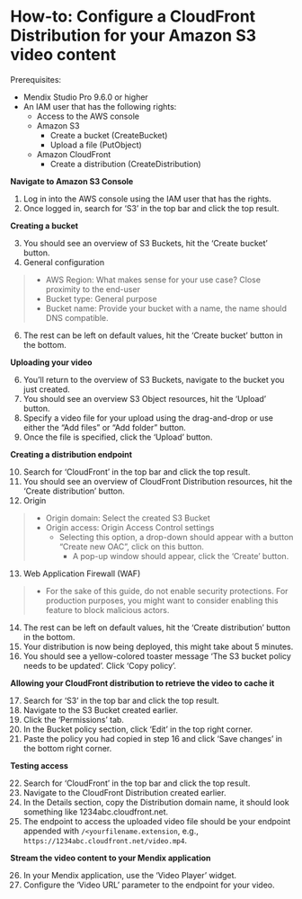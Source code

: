 # How-to: Configure a CloudFront Distribution for your Amazon S3 video content

Prerequisites:
*	Mendix Studio Pro 9.6.0 or higher
*	An IAM user that has the following rights:
    *	Access to the AWS console
      *	Amazon S3
         *	Create a bucket (CreateBucket)
          *	Upload a file (PutObject)
      *	Amazon CloudFront
          *	Create a distribution (CreateDistribution)

**Navigate to Amazon S3 Console**

1.	Log in into the AWS console using the IAM user that has the rights.
2.	Once logged in, search for ‘S3’ in the top bar and click the top result. 

**Creating a bucket**

3.	You should see an overview of S3 Buckets, hit the ‘Create bucket’ button.
4.	General configuration
>	* AWS Region: What makes sense for your use case? Close proximity to the end-user
>	* Bucket type: General purpose
>	* Bucket name: Provide your bucket with a name, the name should DNS compatible.
6.	The rest can be left on default values, hit the ‘Create bucket’ button in the bottom.
 

**Uploading your video**

6.	You’ll return to the overview of S3 Buckets, navigate to the bucket you just created.
7.	You should see an overview S3 Object resources, hit the ‘Upload’ button.
8.	Specify a video file for your upload using the drag-and-drop or use either the “Add files” or “Add folder” button.
9.	Once the file is specified, click the ‘Upload’ button.

 

**Creating a distribution endpoint**

10.	Search for ‘CloudFront’ in the top bar and click the top result.
11.	You should see an overview of CloudFront Distribution resources, hit the ‘Create distribution’ button.
12.	Origin
>*	Origin domain: Select the created S3 Bucket
>*	Origin access: Origin Access Control settings
>    *	Selecting this option, a drop-down should appear with a button “Create new OAC”, click on this button.
>        *	A pop-up window should appear, click the ‘Create’ button.
13.	Web Application Firewall (WAF)
>*	For the sake of this guide, do not enable security protections. For production purposes, you might want to consider enabling this feature to block malicious actors.
14.	The rest can be left on default values, hit the ‘Create distribution’ button in the bottom.
15.	Your distribution is now being deployed, this might take about 5 minutes.
16.	You should see a yellow-colored toaster message ‘The S3 bucket policy needs to be updated’. Click ‘Copy policy’.

 

**Allowing your CloudFront distribution to retrieve the video to cache it**

17.	Search for ‘S3’ in the top bar and click the top result.
18.	Navigate to the S3 Bucket created earlier.
19.	Click the ‘Permissions’ tab.
20.	In the Bucket policy section, click ‘Edit’ in the top right corner.
21.	Paste the policy you had copied in step 16 and click ‘Save changes’ in the bottom right corner.

 

**Testing access**

22.	Search for ‘CloudFront’ in the top bar and click the top result.
23.	Navigate to the CloudFront Distribution created earlier.
24.	In the Details section, copy the Distribution domain name, it should look something like 1234abc.cloudfront.net.
25.	The endpoint to access the uploaded video file should be your endpoint appended with `/<yourfilename.extension`, e.g., `https://1234abc.cloudfront.net/video.mp4`.
 
**Stream the video content to your Mendix application**

26.	In your Mendix application, use the ‘Video Player’ widget.
27.	Configure the ‘Video URL’ parameter to the endpoint for your video.
